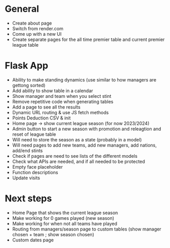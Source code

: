 # General

- Create about page
- Switch from render.com
- Come up with a new UI
- Create separate pages for the all time premier table and current premier league table

# Flask App

- Ability to make standing dynamics (use similar to how managers are gettong sorted)
- Add ability to show table in a calendar
- Show manager and team when you select stint
- Remove repetitive code when generating tables
- Add a page to see all the results
- Dynamic URL routing & use JS fetch methods
- Points Deduction CSV & init
- Home page -> show current league season (for now 2023/2024)
- Admin button to start a new season with promotion and releagtion and reset of league table
- Will need to store the season as a state (probably in a model)
- Will need pages to add new teams, add new managers, add nations, add/end stints
- Check if pages are need to see lists of the different models
- Check what APIs are needed, and if all needed to be protected
- Empty face placeholder
- Function descriptions
- Update visits

# Next steps
- Home Page that shows the current league season
- Make working for 0 games played (new season)
- Make working for when not all teams have played
- Routing from managers/season page to custom tables (show manager chosen + team ; show season chosen)
- Custom dates page